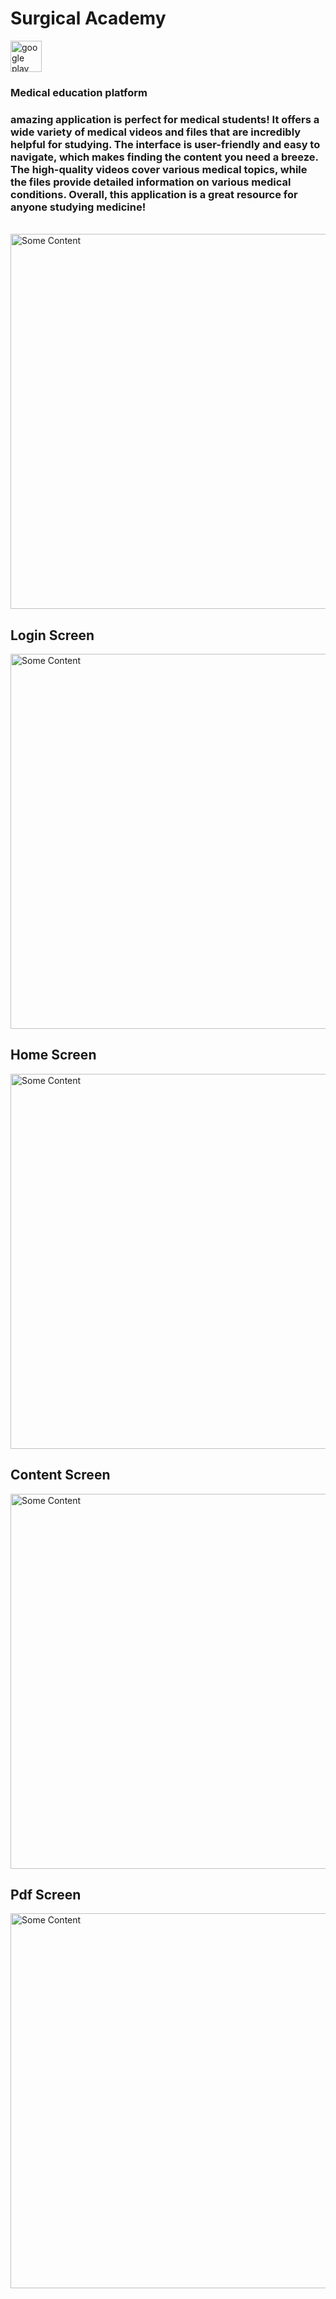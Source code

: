 # Surgical Academy

<a href="https://play.google.com/store/apps/details?id=com.medical.medical_acadmey" target="blank"><img align="center" src="https://upload.wikimedia.org/wikipedia/commons/thumb/2/2f/Google_Play_2022_icon.svg/928px-Google_Play_2022_icon.svg.png" alt="google play" height="50" width="50" /></a>

<h3>Medical education platform</h3>

<h3> amazing application is perfect for medical students! It offers a wide variety of medical videos and files that are incredibly helpful for studying. The interface is user-friendly and easy to navigate, which makes finding the content you need a breeze. The high-quality videos cover various medical topics, while the files provide detailed information on various medical conditions. Overall, this application is a great resource for anyone studying medicine!</h3>
<br>
<img src="https://github.com/yazanhmaed/SurgicalAcademy/assets/93092669/22b4dff9-14a4-470b-9f6b-cf8f78e5f46d" alt="Some Content" style="height:600px;">

<h2>Login Screen</h2>

<img src="https://github.com/yazanhmaed/SurgicalAcademy/assets/93092669/0443ec75-0459-4f5b-a077-858435c82329" alt="Some Content" style="height:600px;">

<h2>Home Screen</h2>

<img src="https://github.com/yazanhmaed/SurgicalAcademy/assets/93092669/551498d6-43c2-42e9-bd3f-f3be2a7aa333" alt="Some Content" style="height:600px;">

<h2>Content Screen</h2>

<img src="https://github.com/yazanhmaed/SurgicalAcademy/assets/93092669/1a8be606-86e2-48b4-ae44-3db5092b6051" alt="Some Content" style="height:600px;">

<h2>Pdf Screen</h2>

<img src="https://github.com/yazanhmaed/SurgicalAcademy/assets/93092669/2e6969ac-e667-4e0c-9a65-5c6e72269f0e" alt="Some Content" style="height:600px;">
